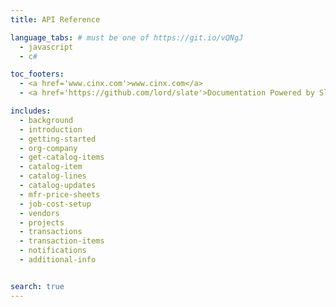 ```yaml
---
title: API Reference

language_tabs: # must be one of https://git.io/vQNgJ
  - javascript
  - c#

toc_footers:
  - <a href='www.cinx.com'>www.cinx.com</a>
  - <a href='https://github.com/lord/slate'>Documentation Powered by Slate</a>

includes:
  - background
  - introduction
  - getting-started
  - org-company
  - get-catalog-items
  - catalog-item
  - catalog-lines
  - catalog-updates
  - mfr-price-sheets
  - job-cost-setup
  - vendors
  - projects
  - transactions
  - transaction-items
  - notifications
  - additional-info


search: true
---
```


